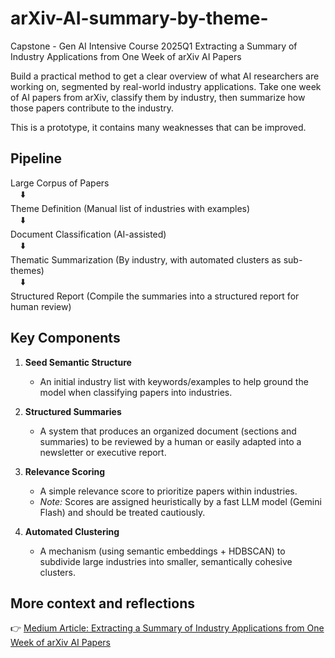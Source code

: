 # arXiv-AI-summary-by-theme-
Capstone  - Gen AI Intensive Course 2025Q1    Extracting a Summary of Industry Applications from One Week of arXiv AI Papers  


Build a practical method to get a clear overview of what AI researchers are working on, segmented by real-world industry applications. 
Take one week of AI papers from arXiv, classify them by industry, then summarize how those papers contribute to the industry. 

This is a prototype, it contains many weaknesses that can be improved.  

##  Pipeline

Large Corpus of Papers  
&nbsp;&nbsp;&nbsp;&nbsp;⬇️  
Theme Definition (Manual list of industries with examples)  
&nbsp;&nbsp;&nbsp;&nbsp;⬇️  
Document Classification (AI-assisted)  
&nbsp;&nbsp;&nbsp;&nbsp;⬇️  
Thematic Summarization (By industry, with automated clusters as sub-themes)  
&nbsp;&nbsp;&nbsp;&nbsp;⬇️  
Structured Report (Compile the summaries into a structured report for human review)

 
## Key Components

1. **Seed Semantic Structure**
   - An initial industry list with keywords/examples to help ground the model when classifying papers into industries.

2. **Structured Summaries**
   - A system that produces an organized document (sections and summaries) to be reviewed by a human or easily adapted into a newsletter or executive report.

3. **Relevance Scoring**
   - A simple relevance score to prioritize papers within industries.
   - *Note:* Scores are assigned heuristically by a fast LLM model (Gemini Flash) and should be treated cautiously.

4. **Automated Clustering**
   - A mechanism (using semantic embeddings + HDBSCAN) to subdivide large industries into smaller, semantically cohesive clusters.


## More context and reflections

👉 [Medium Article: Extracting a Summary of Industry Applications from One Week of arXiv AI Papers](https://cogimagi.medium.com/extracting-a-summary-of-industry-applications-from-one-week-of-arxiv-ai-papers-a7fa9724bacd)
